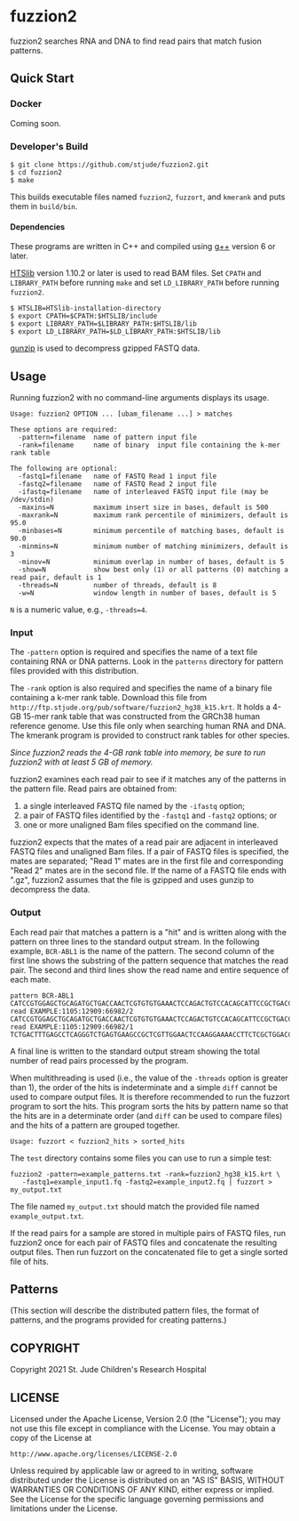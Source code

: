 # fuzzion2

fuzzion2 searches RNA and DNA to find read pairs that match fusion patterns.
  
## Quick Start

### Docker

Coming soon.

### Developer's Build

```
$ git clone https://github.com/stjude/fuzzion2.git
$ cd fuzzion2
$ make
```

This builds executable files named `fuzzion2`, `fuzzort`, and `kmerank` and
puts them in `build/bin`.

#### Dependencies

These programs are written in C++ and compiled using [g++] version 6 or later.

[HTSlib] version 1.10.2 or later is used to read BAM files.
Set `CPATH` and `LIBRARY_PATH` before running `make` and set
`LD_LIBRARY_PATH` before running `fuzzion2`.

```
$ HTSLIB=HTSlib-installation-directory
$ export CPATH=$CPATH:$HTSLIB/include
$ export LIBRARY_PATH=$LIBRARY_PATH:$HTSLIB/lib
$ export LD_LIBRARY_PATH=$LD_LIBRARY_PATH:$HTSLIB/lib
```

[gunzip] is used to decompress gzipped FASTQ data.

[g++]: https://gcc.gnu.org/
[HTSlib]: https://github.com/samtools/htslib
[gunzip]: https://www.gnu.org/software/gzip/

## Usage

Running fuzzion2 with no command-line arguments displays its usage.

```
Usage: fuzzion2 OPTION ... [ubam_filename ...] > matches

These options are required:
  -pattern=filename  name of pattern input file
  -rank=filename     name of binary  input file containing the k-mer rank table

The following are optional:
  -fastq1=filename   name of FASTQ Read 1 input file
  -fastq2=filename   name of FASTQ Read 2 input file
  -ifastq=filename   name of interleaved FASTQ input file (may be /dev/stdin)
  -maxins=N          maximum insert size in bases, default is 500
  -maxrank=N         maximum rank percentile of minimizers, default is 95.0
  -minbases=N        minimum percentile of matching bases, default is 90.0
  -minmins=N         minimum number of matching minimizers, default is 3
  -minov=N           minimum overlap in number of bases, default is 5
  -show=N            show best only (1) or all patterns (0) matching a read pair, default is 1
  -threads=N         number of threads, default is 8
  -w=N               window length in number of bases, default is 5
```

`N` is a numeric value, e.g., `-threads=4`.

### Input

The `-pattern` option is required and specifies the name of a text file containing
RNA or DNA patterns.  Look in the `patterns` directory for pattern files provided
with this distribution.

The `-rank` option is also required and specifies the name of a binary file
containing a k-mer rank table.  Download this file from
`http://ftp.stjude.org/pub/software/fuzzion2_hg38_k15.krt`.
It holds a 4-GB 15-mer rank table that was constructed from the GRCh38 human
reference genome.  Use this file only when searching human RNA and DNA.
The kmerank program is provided to construct rank tables for other species.

*Since fuzzion2 reads the 4-GB rank table into memory, be sure to run fuzzion2 with
at least 5 GB of memory.*

fuzzion2 examines each read pair to see if it matches any of the patterns in the
pattern file.  Read pairs are obtained from:

1. a single interleaved FASTQ file named by the `-ifastq` option;
1. a pair of FASTQ files identified by the `-fastq1` and `-fastq2` options; or
1. one or more unaligned Bam files specified on the command line.

fuzzion2 expects that the mates of a read pair are adjacent in interleaved FASTQ
files and unaligned Bam files.  If a pair of FASTQ files is specified, the mates
are separated; "Read 1" mates are in the first file and corresponding "Read 2"
mates are in the second file.  If the name of a FASTQ file ends with ".gz",
fuzzion2 assumes that the file is gzipped and uses gunzip to decompress the data.

### Output

Each read pair that matches a pattern is a "hit" and is written along with the
pattern on three lines to the standard output stream.  In the following example,
`BCR-ABL1` is the name of the pattern.  The second column of the first line shows
the substring of the pattern sequence that matches the read pair.  The second and
third lines show the read name and entire sequence of each mate.

```
pattern BCR-ABL1                 CATCCGTGGAGCTGCAGATGCTGACCAACTCGTGTGTGAAACTCCAGACTGTCCACAGCATTCCGCTGACCATCAATAA]GGAAGA[AGCCCTTCAGCGGCCAGTAGCATCTGACTTTGAGCCTCAGGGTCTGAGTGAAGCCGCTCGTTGGAACTCCAAGGAAAACCTTCTCGCTGGACCCAGTGAAAATGACCCCAACCTTTTCGTTGC
read EXAMPLE:1105:12909:66982/2  CATCCGTGGAGCTGCAGATGCTGACCAACTCGTGTGTGAAACTCCAGACTGTCCACAGCATTCCGCTGACCATCAATAAGGAAGAAGCCCTTCAGCGGCCA
read EXAMPLE:1105:12909:66982/1                                                                                                               TCTGACTTTGAGCCTCAGGGTCTGAGTGAAGCCGCTCGTTGGAACTCCAAGGAAAACCTTCTCGCTGGACCCAGTGAAAATGACCCCAACCTTTTCGTTGC
```

A final line is written to the standard output stream showing the total number
of read pairs processed by the program.

When multithreading is used (i.e., the value of the `-threads` option is greater
than 1), the order of the hits is indeterminate and a simple `diff` cannot be
used to compare output files.  It is therefore recommended to run the fuzzort
program to sort the hits.  This program sorts the hits by pattern name so that
the hits are in a determinate order (and `diff` can be used to compare files)
and the hits of a pattern are grouped together.

```
Usage: fuzzort < fuzzion2_hits > sorted_hits
```

The `test` directory contains some files you can use to run a simple test:

```
fuzzion2 -pattern=example_patterns.txt -rank=fuzzion2_hg38_k15.krt \
   -fastq1=example_input1.fq -fastq2=example_input2.fq | fuzzort > my_output.txt
```

The file named `my_output.txt` should match the provided file named
`example_output.txt`.

If the read pairs for a sample are stored in multiple pairs of FASTQ files, run
fuzzion2 once for each pair of FASTQ files and concatenate the resulting output
files.  Then run fuzzort on the concatenated file to get a single sorted file
of hits.

## Patterns

(This section will describe the distributed pattern files, the format of patterns,
and the programs provided for creating patterns.)

## COPYRIGHT

Copyright 2021 St. Jude Children's Research Hospital

## LICENSE

Licensed under the Apache License, Version 2.0 (the "License");
you may not use this file except in compliance with the License.
You may obtain a copy of the License at

    http://www.apache.org/licenses/LICENSE-2.0

Unless required by applicable law or agreed to in writing, software
distributed under the License is distributed on an "AS IS" BASIS,
WITHOUT WARRANTIES OR CONDITIONS OF ANY KIND, either express or implied.
See the License for the specific language governing permissions and
limitations under the License.
